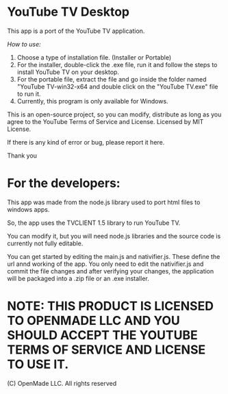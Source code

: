 # YouTube TV Desktop


This app is a port of the YouTube TV application.


*How to use:*

1. Choose a type of installation file. (Installer or Portable)
2. For the installer, double-click the .exe file, run it and follow the steps to install YouTube TV on your desktop.
3. For the portable file, extract the file and go inside the folder named "YouTube TV-win32-x64 and double click on the "YouTube TV.exe" file to run it.
4. Currently, this program is only available for Windows.

This is an open-source project, so you can modify, distribute as long as you agree to the YouTube Terms of Service and License.
Licensed by MIT License.

If there is any kind of error or bug, please report it here.

Thank you
# For the developers:

This app was made from the node.js library used to port html files to windows apps.

So, the app uses the TVCLIENT 1.5 library to run YouTube TV.

You can modify it, but you will need node.js libraries and the source code is currently not fully editable.

You can get started by editing the main.js and nativifier.js. These define the url annd working of the app.
You only need to edit the nativifier.js and commit the file changes and after verifying your changes, the application will be packaged into a .zip file or an
.exe installer.


# NOTE: THIS PRODUCT IS LICENSED TO OPENMADE LLC AND YOU SHOULD ACCEPT THE YOUTUBE TERMS OF SERVICE AND LICENSE TO USE IT.

(C) OpenMade LLC. All rights reserved
